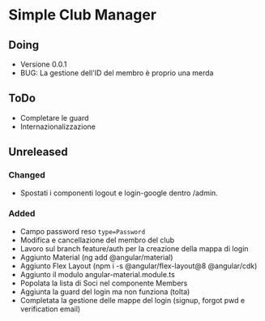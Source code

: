 # Simple Club Manager

## Doing

- Versione 0.0.1
- BUG: La gestione dell'ID del membro è proprio una merda

## ToDo

- Completare le guard
- Internazionalizzazione

## Unreleased

### Changed

- Spostati i componenti logout e login-google dentro /admin.

### Added

- Campo password reso `type=Password`
- Modifica e cancellazione del membro del club
- Lavoro sul branch feature/auth per la creazione della mappa di login
- Aggiunto Material (ng add @angular/material)
- Aggiunto Flex Layout (npm i -s @angular/flex-layout@8 @angular/cdk)
- Aggiunto il modulo angular-material.module.ts
- Popolata la lista di Soci nel componente Members
- Aggiunta la guard del login ma non funziona (tolta)
- Completata la gestione delle mappe del login (signup, forgot pwd e verification email)
